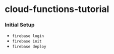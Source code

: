 # cloud-functions-tutorial

### Initial Setup
- `firebase login`
- `firebase init`
- `firebase deploy`
